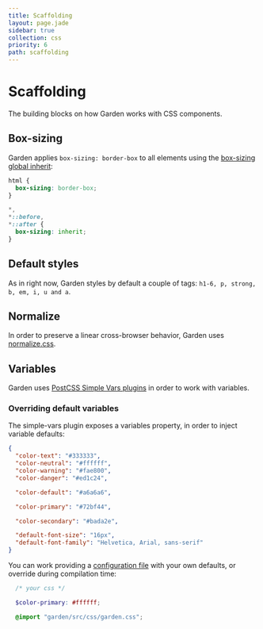 ```yaml
---
title: Scaffolding
layout: page.jade
sidebar: true
collection: css
priority: 6
path: scaffolding
---
```


# Scaffolding
<p class="lead">The building blocks on how Garden works with CSS components.</p>

## Box-sizing
Garden applies `box-sizing: border-box` to all elements using the [box-sizing global inherit](http://www.paulirish.com/2012/box-sizing-border-box-ftw/):

```css
html {
  box-sizing: border-box;
}

*,
*::before,
*::after {
  box-sizing: inherit;
}
```

## Default styles
As in right now, Garden styles by default a couple of tags: `h1-6, p, strong, b, em, i, u and a`.

## Normalize
In order to preserve a linear cross-browser behavior, Garden uses [normalize.css](http://necolas.github.io/normalize.css/).

## Variables
Garden uses [PostCSS Simple Vars plugins](https://github.com/postcss/postcss-simple-vars) in order to work with variables.

### Overriding default variables
The simple-vars plugin exposes a variables property, in order to inject variable defaults:

```json
{
  "color-text": "#333333",
  "color-neutral": "#ffffff",
  "color-warning": "#fae800",
  "color-danger": "#ed1c24",

  "color-default": "#a6a6a6",

  "color-primary": "#72bf44",

  "color-secondary": "#bada2e",

  "default-font-size": "16px",
  "default-font-family": "Helvetica, Arial, sans-serif"
}
```

You can work providing a [configuration file](https://github.com/leroy-merlin-br/garden/blob/master/src/css/defaults.json) with your own defaults, or override during compilation time:

```scss
  /* your css */

  $color-primary: #ffffff;

  @import "garden/src/css/garden.css";
```
